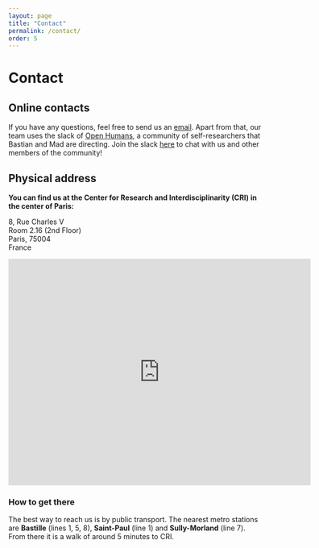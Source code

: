 ```yaml
---
layout: page
title: "Contact"
permalink: /contact/
order: 5
---
```


# Contact

## Online contacts
If you have any questions, feel free to send us an <a href="mailto: bastian.greshake-tzovaras@cri-paris.org">email</a>. Apart from that, our team uses the slack of <a href="https://www.openhumans.org/">Open Humans</a>, a community of self-researchers that Bastian and Mad are directing. Join the slack <a href="http://slackin.openhumans.org/">here</a> to chat with us and other members of the community!

## Physical address

**You can find us at the Center for Research and Interdisciplinarity (CRI) in the center of Paris:**

8, Rue Charles V <br/>
Room 2.16 (2nd Floor) <br/>
Paris, 75004 <br/>
France 

<!--Google map-->
<iframe src="https://www.google.com/maps/embed?pb=!1m18!1m12!1m3!1d2625.277409309256!2d2.3608257155547947!3d48.852920279287!2m3!1f0!2f0!3f0!3m2!1i1024!2i768!4f13.1!3m3!1m2!1s0x47e671fef38bada9%3A0xb1ee1472781d39e!2sCri!5e0!3m2!1sen!2sde!4v1609843766154!5m2!1sen!2sde" width="600" height="450" frameborder="0" class="mb-4" style="border:0;" allowfullscreen="" aria-hidden="false" tabindex="0"></iframe>

### How to get there
The best way to reach us is by public transport. The nearest metro stations are **Bastille** (lines 1, 5, 8), **Saint-Paul** (line 1) and **Sully-Morland** (line 7). From there it is a walk of around 5 minutes to CRI.